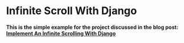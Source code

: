 # Infinite Scroll With Django
__This is the simple example for the project discussed in the blog post: [Implement An Infinite Scrolling With Django](https://codefires.com/implement-infinite-scrolling-django/)__

